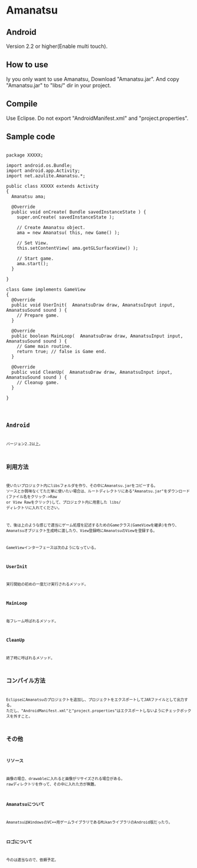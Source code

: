 Amanatsu
========
## Android
Version 2.2 or higher(Enable multi touch).

## How to use
Iy you only want to use Amanatsu, Download "Amanatsu.jar".
And copy "Amanatsu.jar" to "libs/" dir in your project.

## Compile
Use Eclipse.
Do not export "AndroidManifest.xml" and "project.properties".

## Sample code

<pre><code>
package XXXXX;

import android.os.Bundle;
import android.app.Activity;
import net.azulite.Amanatsu.*;

public class XXXXX extends Activity
{
  Amanatsu ama;

  @Override
  public void onCreate( Bundle savedInstanceState ) {
    super.onCreate( savedInstanceState );

    // Create Amanatsu object.
    ama = new Amanatsu( this, new Game() );

    // Set View.
    this.setContentView( ama.getGLSurfaceView() );

    // Start game.
    ama.start();
  }

}

class Game implements GameView
{
  @Override
  public void UserInit(  AmanatsuDraw draw, AmanatsuInput input, AmanatsuSound sound ) {
    // Prepare game.
  }

  @Override
  public boolean MainLoop(  AmanatsuDraw draw, AmanatsuInput input, AmanatsuSound sound ) {
    // Game main routine.
    return true; // false is Game end.
  }

  @Override
  public void CleanUp(  AmanatsuDraw draw, AmanatsuInput input, AmanatsuSound sound ) {
    // Cleanup game.
  }

}
<code></pre>

## Android
バージョン2.2以上。

## 利用方法
使いたいプロジェクト内にlibsフォルダを作り、その中にAmanatsu.jarをコピーする。
ソースとか興味なくてただ単に使いたい場合は、ルートディレクトリにある"Amanatsu.jar"をダウンロード(ファイル名をクリック->Raw or View Rawをクリック)して、プロジェクト内に用意した libs/ ディレクトリに入れてください。

で、後は上のような感じで適当にゲーム処理を記述するためのGameクラス(GameViewを継承)を作り、Amanatsuオブジェクト生成時に渡したり、View登録時にAmanatsuのViewを登録する。

GameViewインターフェースは次のようになっている。

### UserInit
実行開始の初めの一度だけ実行されるメソッド。

### MainLoop
毎フレーム呼ばれるメソッド。

### CleanUp
終了時に呼ばれるメソッド。

## コンパイル方法
EclipseにAmanatsuのプロジェクトを追加し、プロジェクトをエクスポートしてJARファイルとして出力する。
ただし、"AndroidManifest.xml"と"project.properties"はエクスポートしないようにチェックボックスを外すこと。

## その他

### リソース
画像の場合、drawableに入れると画像がリサイズされる場合がある。
rawディレクトリを作って、その中に入れた方が無難。

### Amanatsuについて
AmanatsuはWindowsのVC++用ゲームライブラリであるMikanライブラリのAndroid版だったり。

### ロゴについて
今のは適当なので、依頼予定。

